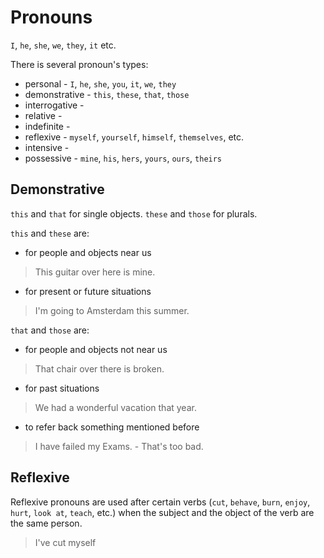 # Pronouns

`I`, `he`, `she`, `we`, `they`, `it` etc.

There is several pronoun's types:
- personal - `I`, `he`, `she`, `you`, `it`, `we`, `they`
- demonstrative - `this`, `these`, `that`, `those`
- interrogative - 
- relative - 
- indefinite - 
- reflexive - `myself`, `yourself`, `himself`, `themselves`, etc.
- intensive - 
- possessive - `mine`, `his`, `hers`, `yours`, `ours`, `theirs`

## Demonstrative
`this` and `that` for single objects.
`these` and `those` for plurals.

`this` and `these` are:
- for people and objects near us
> This guitar over here is mine.
- for present or future situations
> I'm going to Amsterdam this summer.

`that` and `those` are:
- for people and objects not near us
> That chair over there is broken.
- for past situations
> We had a wonderful vacation that year.
- to refer back something mentioned before
> I have failed my Exams. - That's too bad.

## Reflexive
Reflexive pronouns are used after certain verbs (`cut`, `behave`, `burn`, `enjoy`, `hurt`, `look at`, `teach`, etc.) when the subject and the object of the verb are the same person.
> I've cut myself